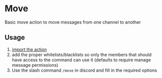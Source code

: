 # Move

Basic move action to move messages from one channel to another

## Usage

1) [import the action](https://github.com/sylo-digital/community-actions#import-actions-from-this-repository-into-your-server)
2) add the proper whitelists/blacklists so only the members that should have access to the command can use it (defaults to require manage message permissions)
3) Use the slash command `/move` in discord and fill in the required options
